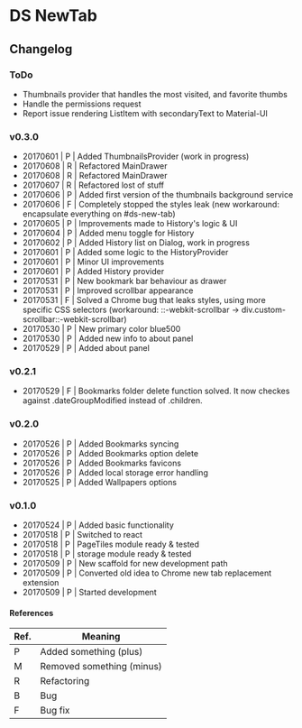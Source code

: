 # DS NewTab
## Changelog
### ToDo
 - Thumbnails provider that handles the most visited, and favorite thumbs
 - Handle the permissions request
 - Report issue rendering ListItem with secondaryText to Material-UI
### v0.3.0
* 20170601 | P | Added ThumbnailsProvider (work in progress)
* 20170608 | R | Refactored MainDrawer
* 20170608 | R | Refactored MainDrawer
* 20170607 | R | Refactored lost of stuff
* 20170606 | P | Added first version of the thumbnails background service
* 20170606 | F | Completely stopped the styles leak (new workaround: encapsulate everything on #ds-new-tab)
* 20170605 | P | Improvements made to History's logic & UI
* 20170604 | P | Added menu toggle for History
* 20170602 | P | Added History list on Dialog, work in progress
* 20170601 | P | Added some logic to the HistoryProvider
* 20170601 | P | Minor UI improvements
* 20170601 | P | Added History provider
* 20170531 | P | New bookmark bar behaviour as drawer
* 20170531 | P | Improved scrollbar appearance
* 20170531 | F | Solved a Chrome bug that leaks styles, using more specific CSS selectors (workaround: ::-webkit-scrollbar -> div.custom-scrollbar::-webkit-scrollbar)
* 20170530 | P | New primary color blue500
* 20170530 | P | Added new info to about panel
* 20170529 | P | Added about panel
### v0.2.1
* 20170529 | F | Bookmarks folder delete function solved. It now checkes against .dateGroupModified instead of .children.
### v0.2.0
* 20170526 | P | Added Bookmarks syncing
* 20170526 | P | Added Bookmarks option delete
* 20170526 | P | Added Bookmarks favicons
* 20170526 | P | Added local storage error handling
* 20170525 | P | Added Wallpapers options
### v0.1.0
* 20170524 | P | Added basic functionality
* 20170518 | P | Switched to react
* 20170518 | P | PageTiles module ready & tested
* 20170518 | P | storage module ready & tested
* 20170509 | P | New scaffold for new development path
* 20170509 | P | Converted old idea to Chrome new tab replacement extension
* 20170509 | P | Started development
#### References
| Ref. | Meaning |
| ------ | ------ |
| P | Added something (plus) |
| M | Removed something (minus) |
| R | Refactoring |
| B | Bug |
| F | Bug fix |